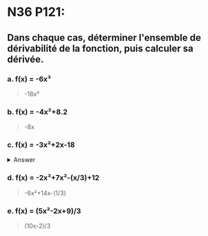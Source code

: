# N36 P121:
## Dans chaque cas, déterminer l'ensemble de dérivabilité de la fonction, puis calculer sa dérivée.

### a. f(x) = -6x³
> -18x²

### b. f(x) = -4x²+8.2
> -8x

### c. f(x) = -3x²+2x-18
<details>
<summary>Answer</summary>
-6x+2
</details>

### d. f(x) = -2x³+7x²-(x/3)+12
> -6x²+14x-(1/3)

### e. f(x) = (5x²-2x+9)/3
> (10x-2)/3